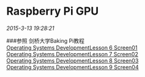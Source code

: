 
Raspberry Pi GPU
=========   
*2015-3-13 19:28:21*

###参照
剑桥大学Baking Pi教程     
[Operating Systems DevelopmentLesson 6 Screen01](http://www.cl.cam.ac.uk/projects/raspberrypi/tutorials/os/screen01.html)  
[Operating Systems DevelopmentLesson 7 Screen02](http://www.cl.cam.ac.uk/projects/raspberrypi/tutorials/os/screen02.html)  
[Operating Systems DevelopmentLesson 8 Screen03](http://www.cl.cam.ac.uk/projects/raspberrypi/tutorials/os/screen03.html)  
[Operating Systems DevelopmentLesson 9 Screen04](http://www.cl.cam.ac.uk/projects/raspberrypi/tutorials/os/screen04.html)  